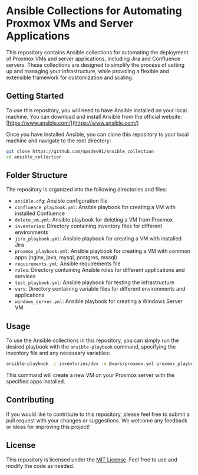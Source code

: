 # Ansible Collections for Automating Proxmox VMs and Server Applications

This repository contains Ansible collections for automating the deployment of Proxmox VMs and server applications, including Jira and Confluence servers. These collections are designed to simplify the process of setting up and managing your infrastructure, while providing a flexible and extensible framework for customization and scaling.

## Getting Started

To use this repository, you will need to have Ansible installed on your local machine. You can download and install Ansible from the official website: [https://www.ansible.com/](https://www.ansible.com/)

Once you have installed Ansible, you can clone this repository to your local machine and navigate to the root directory:

```bash
git clone https://github.com/opsdev91/ansible_collection
cd ansible_collection
```


## Folder Structure

The repository is organized into the following directories and files:

- `ansible.cfg`: Ansible configuration file
- `confluence_playbook.yml`: Ansible playbook for creating a VM with installed Confluence
- `delete_vm.yml`: Ansible playbook for deleting a VM from Proxmox
- `inventories`: Directory containing inventory files for different environments
- `jira_playbook.yml`: Ansible playbook for creating a VM with installed Jira
- `proxmox_playbook.yml`: Ansible playbook for creating a VM with common apps (nginx, java, mysql, postgres, mssql)
- `requirements.yml`: Ansible requirements file
- `roles`: Directory containing Ansible roles for different applications and services
- `test_playbook.yml`: Ansible playbook for testing the infrastructure
- `vars`: Directory containing variable files for different environments and applications
- `windows_server.yml`: Ansible playbook for creating a Windows Server VM

## Usage

To use the Ansible collections in this repository, you can simply run the desired playbook with the `ansible-playbook` command, specifying the inventory file and any necessary variables:

```bash
ansible-playbook -i inventories/dev -e @vars/proxmox.yml proxmox_playbook.yml
```

This command will create a new VM on your Proxmox server with the specified apps installed.

## Contributing

If you would like to contribute to this repository, please feel free to submit a pull request with your changes or suggestions. We welcome any feedback or ideas for improving this project!

## License

This repository is licensed under the [MIT License](LICENSE). Feel free to use and modify the code as needed.